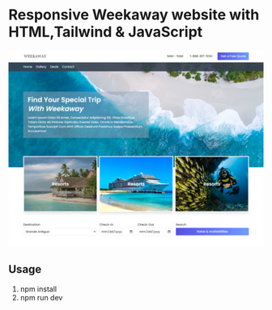 # Responsive Weekaway website with HTML,Tailwind & JavaScript
![Responsive Weekaway website with tailwind](./assets/weekaway.png)

## Usage
1. npm install
2. npm run dev